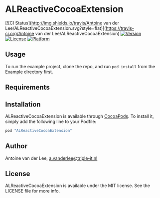 # ALReactiveCocoaExtension

[![CI Status](http://img.shields.io/travis/Antoine van der Lee/ALReactiveCocoaExtension.svg?style=flat)](https://travis-ci.org/Antoine van der Lee/ALReactiveCocoaExtension)
[![Version](https://img.shields.io/cocoapods/v/ALReactiveCocoaExtension.svg?style=flat)](http://cocoapods.org/pods/ALReactiveCocoaExtension)
[![License](https://img.shields.io/cocoapods/l/ALReactiveCocoaExtension.svg?style=flat)](http://cocoapods.org/pods/ALReactiveCocoaExtension)
[![Platform](https://img.shields.io/cocoapods/p/ALReactiveCocoaExtension.svg?style=flat)](http://cocoapods.org/pods/ALReactiveCocoaExtension)

## Usage

To run the example project, clone the repo, and run `pod install` from the Example directory first.

## Requirements

## Installation

ALReactiveCocoaExtension is available through [CocoaPods](http://cocoapods.org). To install
it, simply add the following line to your Podfile:

```ruby
pod "ALReactiveCocoaExtension"
```

## Author

Antoine van der Lee, a.vanderlee@triple-it.nl

## License

ALReactiveCocoaExtension is available under the MIT license. See the LICENSE file for more info.
